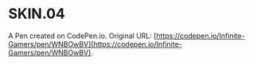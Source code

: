 # SKIN.04

A Pen created on CodePen.io. Original URL: [https://codepen.io/Infinite-Gamers/pen/WNBOwBV](https://codepen.io/Infinite-Gamers/pen/WNBOwBV).

